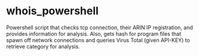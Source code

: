 # whois_powershell
Powershell script that checks tcp connection, their ARIN IP registration, and provides information for analysis. Also, gets hash for program files that spawn off network connections and queries Virus Total (given API-KEY) to retrieve category for analysis.

